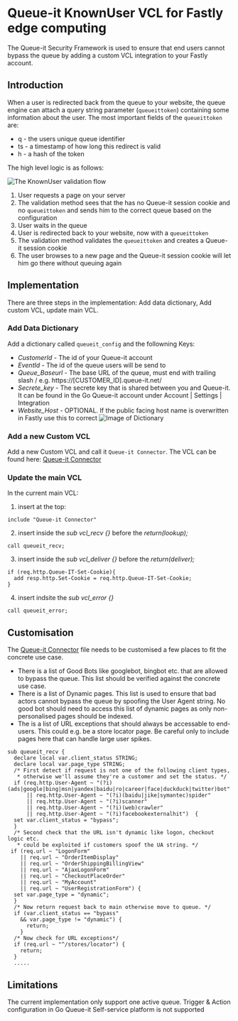 # Queue-it KnownUser VCL for Fastly edge computing
The Queue-it Security Framework is used to ensure that end users cannot bypass the queue by adding a custom VCL integration to your Fastly account.
## Introduction
When a user is redirected back from the queue to your website, the queue engine can attach a query string parameter (`queueittoken`) containing some information about the user. 
The most important fields of the `queueittoken` are:

 - q - the users unique queue identifier
 - ts - a timestamp of how long this redirect is valid
 - h - a hash of the token


The high level logic is as follows:

![The KnownUser validation flow](https://github.com/queueit/KnownUser.V3.ASPNET/blob/master/Documentation/KnownUserFlow.png)

 1. User requests a page on your server
 2. The validation method sees that the has no Queue-it session cookie and no `queueittoken` and sends him to the correct queue based on the configuration
 3. User waits in the queue
 4. User is redirected back to your website, now with a `queueittoken`
 5. The validation method validates the `queueittoken` and creates a Queue-it session cookie
 6. The user browses to a new page and the Queue-it session cookie will let him go there without queuing again

## Implementation
There are three steps in the implementation: Add data dictionary, Add custom VCL, update main VCL.

### Add Data Dictionary 
Add a dictionary called `queueit_config` and the followning Keys:
- *CustomerId* - The id of your Queue-it account
- *EventId* - The id of the queue users will be send to
- *Queue_Baseurl* - The base URL of the queue, must end with trailing slash / e.g. https://[CUSTOMER_ID].queue-it.net/
- *Secrete_key* - The secrete key that is shared between you and Queue-it. It can be found in the Go Queue-it account under Account | Settings | Integration
- *Website_Host* - OPTIONAL. If the public facing host name is overwritten in Fastly use this to correct
![Image of Dictionary](https://github.com/queueit/KnownUser.Fastly/blob/master/Dictionary.PNG)

### Add a new Custom VCL
Add a new Custom VCL and call it `Queue-it Connector`. The VCL can be found here: [Queue-it Connector]( https://github.com/queueit/KnownUser.Fastly/blob/master/Queue-it%20Connector.vcl)

### Update the main VCL
In the current main VCL:
1) insert at the top: 
```vcl
include "Queue-it Connector"
```

2) insert inside the *sub vcl_recv {}* before the *return(lookup);*
```vcl
call queueit_recv;
```

3) insert inside the *sub vcl_deliver {}* before the *return(deliver);*
```vcl
if (req.http.Queue-IT-Set-Cookie){
  add resp.http.Set-Cookie = req.http.Queue-IT-Set-Cookie;
}
```

4) insert indsite the *sub vcl_error {}*
```vcl
call queueit_error;
```

## Customisation
The [Queue-it Connector]( https://github.com/queueit/KnownUser.Fastly/blob/master/Queue-it%20Connector.vcl) file needs to be customised a few places to fit the concrete use case.
- There is a list of Good Bots like googlebot, bingbot etc. that are allowed to bypass the queue. This list should be verified against the concrete use case.
- There is a list of Dynamic pages. This list is used to ensure that bad actors cannot bypass the queue by spoofing the User Agent string. No good bot should need to access this list of dynamic pages as only non-personalised pages should be indexed.
- The is a list of URL exceptions that should always be accessable to end-users. This could e.g. be a store locator page. Be careful only to include pages here that can handle large user spikes. 

```vcl
sub queueit_recv {
  declare local var.client_status STRING;
  declare local var.page_type STRING;
  /* First detect if request is not one of the following client types, 
   * otherwise we'll assume they're a customer and set the status. */
  if (req.http.User-Agent ~ "(?i)(ads|google|bing|msn|yandex|baidu|ro|career|face|duckduck|twitter)bot"
      || req.http.User-Agent ~ "(?i)(baidu|jike|symantec)spider"
      || req.http.User-Agent ~ "(?i)scanner"
      || req.http.User-Agent ~ "(?i)(web)crawler"
      || req.http.User-Agent ~ "(?i)facebookexternalhit")  {
  set var.client_status = "bypass"; 
  }
  /* Second check that the URL isn't dynamic like logon, checkout logic etc. 
   * could be exploited if customers spoof the UA string. */
 if (req.url ~ "LogonForm"
    || req.url ~ "OrderItemDisplay"
    || req.url ~ "OrderShippingBillingView"
    || req.url ~ "AjaxLogonForm"
    || req.url ~ "CheckoutPlaceOrder"
    || req.url ~ "MyAccount"
    || req.url ~ "UserRegistrationForm") {
  set var.page_type = "dynamic"; 
  }
  /* Now return request back to main otherwise move to queue. */
  if (var.client_status == "bypass"
    && var.page_type != "dynamic") {
      return;
    }
  /* Now check for URL exceptions*/
  if (req.url ~ "^/stores/locator") {
    return;
  }
  .....
```  

## Limitations
The current implementation only support one active queue.
Trigger & Action configuration in Go Queue-it Self-service platform is not supported
